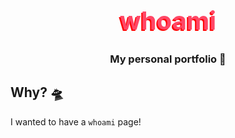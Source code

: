<h1 style="color:#ff4766;text-shadow: -2px 2px #ff0000;font-size:40px", align="center">whoami</h1>

<h3 align="center">My personal portfolio 🐙</h4>

## <a name="why"></a>Why? 🛸
I wanted to have a `whoami` page!